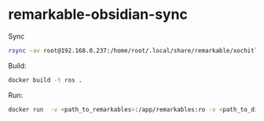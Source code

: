 # remarkable-obsidian-sync

Sync
```sh
rsync -av root@192.168.0.237:/home/root/.local/share/remarkable/xochitl/ <path_to_remarkables>
```

Build:

```sh
docker build -t ros .
```

Run:

```sh
docker run  -v <path_to_remarkables>:/app/remarkables:ro -v <path_to_dir_in_vault>:/app/vault ros
```
